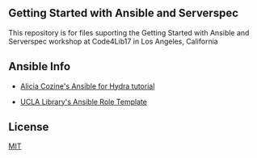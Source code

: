 ## Getting Started with Ansible and Serverspec

This repository is for files suporting the Getting Started with Ansible and Serverspec workshop at Code4Lib17 in Los Angeles, California

## Ansible Info

* [Alicia Cozine's Ansible for Hydra tutorial](https://github.com/curationexperts/ansible-hydra/wiki/Ansible-for-Hydra)

* [UCLA Library's Ansible Role Template](https://github.com/UCLALibrary/uclalib_role_template)

## License

[MIT](https://opensource.org/licenses/MIT)
